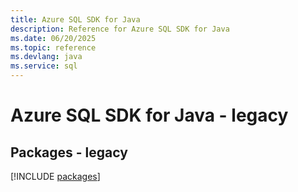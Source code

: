 ```yaml
---
title: Azure SQL SDK for Java
description: Reference for Azure SQL SDK for Java
ms.date: 06/20/2025
ms.topic: reference
ms.devlang: java
ms.service: sql
---
```

# Azure SQL SDK for Java - legacy
## Packages - legacy
[!INCLUDE [packages](sql-index.md)]